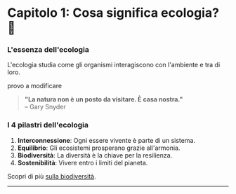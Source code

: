 # Capitolo 1: Cosa significa ecologia? 🌿

### L'essenza dell'ecologia
L'ecologia studia come gli organismi interagiscono con l'ambiente e tra di loro.

provo a modificare

> **"La natura non è un posto da visitare. È casa nostra."**  
> – Gary Snyder

### I 4 pilastri dell'ecologia
1. **Interconnessione**: Ogni essere vivente è parte di un sistema.
2. **Equilibrio**: Gli ecosistemi prosperano grazie all'armonia.
3. **Biodiversità**: La diversità è la chiave per la resilienza.
4. **Sostenibilità**: Vivere entro i limiti del pianeta.

Scopri di più [sulla biodiversità](https://www.worldwildlife.org).

---
